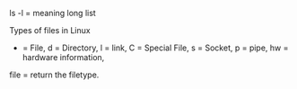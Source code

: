 ls -l = meaning long list

Types of files in Linux
 - = File,
 d = Directory,
 l = link,
 C = Special File,
 s = Socket,
 p = pipe,
 hw = hardware information,

file <filename> = return the filetype.


